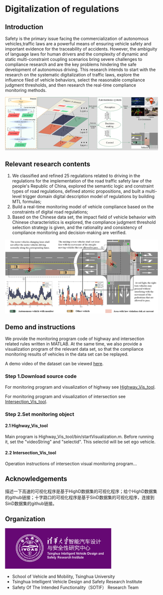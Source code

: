 # Digitalization of regulations
## Introduction
Safety is the primary issue facing the commercialization of autonomous vehicles,traffic laws are a powerful means of ensuring vehicle safety and important evidence for the traceability of accidents. However, the ambiguity of language laws for human drivers and the complexity of dynamic and static multi-constraint coupling scenarios bring severe challenges to compliance research and are the key problems hindering the safe development of autonomous driving. This research intends to start with the research on the systematic digitalization of traffic laws, explore the influence filed of vehicle behaviors, select the reasonable compliance judgment thresholds, and then research the real-time compliance monitoring methods.

<div align=center>
<img src="Doc/architecture.png" width = 800>
</div> 

## Relevant research contents

1) We classified and refined 25 regulations related to driving in the regulations for the implementation of the road traffic safety law of the people's Republic of China, explored the semantic logic and constraint types of road regulations, defined atomic propositions, and built a multi-level trigger domain digital description model of regulations by building MTL formulas;
2) Build a real-time monitoring model of vehicle compliance based on the constraints of digital road regulations;
3) Based on the Chinese data set, the impact field of vehicle behavior with Chinese characteristics is explored, the compliance judgment threshold selection strategy is given, and the rationality and consistency of compliance monitoring and decision-making are verified.

<div align=center>
<img src="Doc/click image.png" width = 800>
</div> 

## Demo and instructions
We provide the monitoring program code of highway and intersection related rules written in MATLAB. At the same time, we also provide a visualization program of the relevant data set, so that the compliance monitoring results of vehicles in the data set can be replayed.

A demo video of the dataset can be viewed [here](https://youtu.be/H9QSGqioYww).

### Step 1.Download source code
For monitoring program and visualization of highway see [Highway_Vis_tool](https://github.com/SOTIF-AVLab/Digitalization-of-regulations/tree/main/Highway_Vis_tool).

For monitoring program and visualization of intersection see [Intersection_Vis_tool](https://github.com/SOTIF-AVLab/Digitalization-of-regulations/tree/main/Intersection_Vis_tool).

### Step 2.Set monitoring object
#### 2.1 Highway_Vis_tool
Main program is Highway_Vis_tool/bin/startVisualization.m. Before running it, set the "videoString" and "selectid". This selectid will be set ego vehicle.

#### 2.2 Intersection_Vis_tool
Operation instructions of intersection visual monitoring program...

## Acknowledgements
描述一下高速的可视化程序是基于HighD数据集的可视化程序；给个HighD数据集的github链接；十字路口的可视化程序是基于SinD数据集的可视化程序，连接到SinD数据集的github链接。

## Organization
<img src="Doc/logo.png" width = 350>

- School of Vehicle and Mobility, Tsinghua University
- Tsinghua Intelligent Vehicle Design and Safety Research Institute
- Safety Of The Intended Functionality（SOTIF） Research Team
